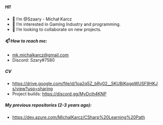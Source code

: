 ##### HI!

- 👋 I’m @Szaary - Michał Karcz
- 👀 I’m interested in Gaming Industry and programming.
- 💞️ I’m looking to collaborate on new projects.

##### 📫 How to reach me:
- mk.michalkarcz@gmail.com
- Discord: Szary#7580


##### CV
- https://drive.google.com/file/d/1oa2q5Z_bRy02__5KUBiKpgpWUSF9HKJs/view?usp=sharing
- Project builds: https://discord.gg/MyDcjh4KNP

##### My previous repositories (2-3 years ago):
- https://dev.azure.com/MichalKarcz/CSharp%20Learning%20Path



<!---
Szaary/Szaary is a ✨ special ✨ repository because its `README.md` (this file) appears on your GitHub profile.
You can click the Preview link to take a look at your changes.
--->
